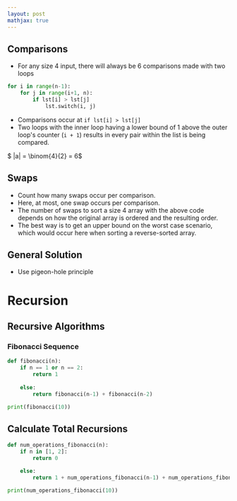 ```yaml
---
layout: post
mathjax: true
---
```


## Comparisons
* For any size 4 input, there will always be 6 comparisons made with two loops

```py
for i in range(n-1):
	for j in range(i+1, n):
		if lst[i] > lst[j]
			lst.switch(i, j)
```

* Comparisons occur at `if lst[i] > lst[j]`
* Two loops with the inner loop having a lower bound of 1 above the outer loop's counter (`i + 1`) results in every pair within the list is being compared.

$ |a| = \binom{4}{2} = 6$

## Swaps
* Count how many swaps occur per comparison.
* Here, at most, one swap occurs per comparison.
* The number of swaps to sort a size 4 array with the above code depends on how the original array is ordered and the resulting order.
* The best way is to get an upper bound on the worst case scenario, which would occur here when sorting a reverse-sorted array.

## General Solution
* Use pigeon-hole principle

# Recursion



## Recursive Algorithms

### Fibonacci Sequence
```py
def fibonacci(n):
    if n == 1 or n == 2:
        return 1
    
    else:
        return fibonacci(n-1) + fibonacci(n-2)

print(fibonacci(10))
```

## Calculate Total Recursions

```py
def num_operations_fibonacci(n):
    if n in [1, 2]:
        return 0

    else:
        return 1 + num_operations_fibonacci(n-1) + num_operations_fibonacci(n-2)

print(num_operations_fibonacci(10))
```